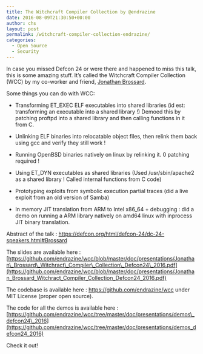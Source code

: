 ```yaml
---
title: The Witchcraft Compiler Collection by @endrazine
date: 2016-08-09T21:30:50+00:00
author: chs
layout: post
permalink: /witchcraft-compiler-collection-endrazine/
categories:
  - Open Source
  - Security
---
```

In case you missed Defcon 24 or were there and happened to miss this talk, this is some amazing stuff. It&#8217;s called the Witchcraft Compiler Collection (WCC) by my co-worker and friend, [Jonathan Brossard](https://twitter.com/endrazine).

Some things you can do with WCC:

  * Transforming ET_EXEC ELF executables into shared libraries (id est: transforming an executable into a shared library !) Demoed this by patching proftpd into a shared library and then calling functions in it from C.
  * Unlinking ELF binaries into relocatable object files, then relink them back using gcc and verify they still work !
  * Running OpenBSD binaries natively on linux by relinking it. 0 patching required !
  * Using ET_DYN executables as shared libraries (Used /usr/sbin/apache2 as a shared library ! Called internal functions from C code)
  * Prototyping exploits from symbolic execution partial traces (did a live exploit from an old version of Samba)
  * In memory JIT translation from ARM to Intel x86_64 + debugging : did a demo on running a ARM library natively on amd64 linux with inprocess JIT binary translation.</i> </ul>
    Abstract of the talk : <https://defcon.org/html/defcon-24/dc-24-speakers.html#Brossard>

    The slides are available here : [https://github.com/endrazine/wcc/blob/master/doc/presentations/Jonathan\_Brossard\_Witchract\_Compiler\_Collection\_Defcon24\_2016.pdf](https://github.com/endrazine/wcc/blob/master/doc/presentations/Jonathan_Brossard_Witchract_Compiler_Collection_Defcon24_2016.pdf)

    The codebase is available here : <https://github.com/endrazine/wcc> under MIT License (proper open source).

    The code for all the demos is available here : [https://github.com/endrazine/wcc/tree/master/doc/presentations/demos\_defcon24\_2016](https://github.com/endrazine/wcc/tree/master/doc/presentations/demos_defcon24_2016)

    Check it out!

